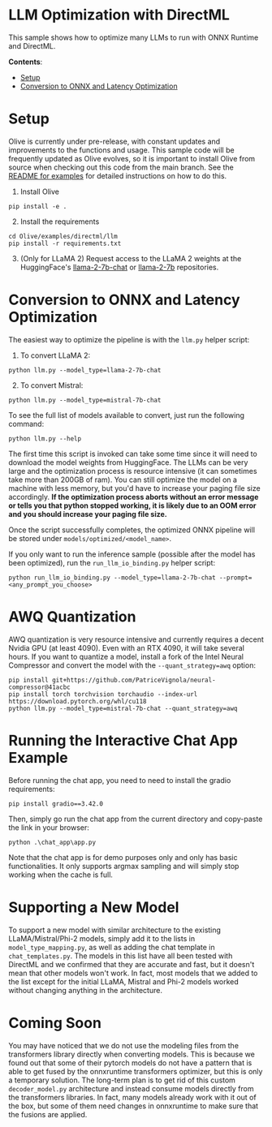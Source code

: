 # LLM Optimization with DirectML <!-- omit in toc -->

This sample shows how to optimize many LLMs to run with ONNX Runtime and DirectML.

**Contents**:
- [Setup](#setup)
- [Conversion to ONNX and Latency Optimization](#conversion-to-onnx-and-latency-optimization)

# Setup

Olive is currently under pre-release, with constant updates and improvements to the functions and usage. This sample code will be frequently updated as Olive evolves, so it is important to install Olive from source when checking out this code from the main branch. See the [README for examples](https://github.com/microsoft/Olive/blob/main/examples/README.md#important) for detailed instructions on how to do this.

1. Install Olive

```
pip install -e .
```

2. Install the requirements

```
cd Olive/examples/directml/llm
pip install -r requirements.txt
```

3. (Only for LLaMA 2) Request access to the LLaMA 2 weights at the HuggingFace's [llama-2-7b-chat](https://huggingface.co/meta-llama/Llama-2-7b-chat-hf) or [llama-2-7b](https://huggingface.co/meta-llama/Llama-2-7b-hf) repositories.


# Conversion to ONNX and Latency Optimization

The easiest way to optimize the pipeline is with the `llm.py` helper script:

1. To convert LLaMA 2:

```
python llm.py --model_type=llama-2-7b-chat
```

2. To convert Mistral:

```
python llm.py --model_type=mistral-7b-chat
```

To see the full list of models available to convert, just run the following command:

```
python llm.py --help
```

The first time this script is invoked can take some time since it will need to download the model weights from HuggingFace. The LLMs can be very large and the optimization process is resource intensive (it can sometimes take more than 200GB of ram). You can still optimize the model on a machine with less memory, but you'd have to increase your paging file size accordingly. **If the optimization process aborts without an error message or tells you that python stopped working, it is likely due to an OOM error and you should increase your paging file size.**

Once the script successfully completes, the optimized ONNX pipeline will be stored under `models/optimized/<model_name>`.

If you only want to run the inference sample (possible after the model has been optimized), run the `run_llm_io_binding.py` helper script:

```
python run_llm_io_binding.py --model_type=llama-2-7b-chat --prompt=<any_prompt_you_choose>
```

# AWQ Quantization

AWQ quantization is very resource intensive and currently requires a decent Nvidia GPU (at least 4090). Even with an RTX 4090, it will take several hours. If you want to quantize a model, install a fork of the Intel Neural Compressor and convert the model with the `--quant_strategy=awq` option:

```
pip install git+https://github.com/PatriceVignola/neural-compressor@41acbc
pip install torch torchvision torchaudio --index-url https://download.pytorch.org/whl/cu118
python llm.py --model_type=mistral-7b-chat --quant_strategy=awq
```

# Running the Interactive Chat App Example

Before running the chat app, you need to need to install the gradio requirements:

```
pip install gradio==3.42.0
```

Then, simply go run the chat app from the current directory and copy-paste the link in your browser:

```
python .\chat_app\app.py
```

Note that the chat app is for demo purposes only and only has basic functionalities. It only supports argmax sampling and will simply stop working when the cache is full.

# Supporting a New Model

To support a new model with similar architecture to the existing LLaMA/Mistral/Phi-2 models, simply add it to the lists in `model_type_mapping.py`, as well as adding the chat template in `chat_templates.py`. The models in this list have all been tested with DirectML and we confirmed that they are accurate and fast, but it doesn't mean that other models won't work. In fact, most models that we added to the list except for the initial LLaMA, Mistral and Phi-2 models worked without changing anything in the architecture.

# Coming Soon

You may have noticed that we do not use the modeling files from the transformers library directly when converting models. This is because we found out that some of their pytorch models do not have a pattern that is able to get fused by the onnxruntime transformers optimizer, but this is only a temporary solution. The long-term plan is to get rid of this custom `decoder_model.py` architecture and instead consume models directly from the transformers libraries. In fact, many models already work with it out of the box, but some of them need changes in onnxruntime to make sure that the fusions are applied.
